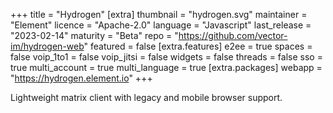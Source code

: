 +++
title = "Hydrogen"
[extra]
thumbnail = "hydrogen.svg"
maintainer = "Element"
licence = "Apache-2.0"
language = "Javascript"
last_release = "2023-02-14"
maturity = "Beta"
repo = "https://github.com/vector-im/hydrogen-web"
featured = false
[extra.features]
e2ee = true
spaces = false
voip_1to1 = false
voip_jitsi = false
widgets = false
threads = false
sso = true
multi_account = true
multi_language = true
[extra.packages]
webapp = "https://hydrogen.element.io"
+++

Lightweight matrix client with legacy and mobile browser support.
